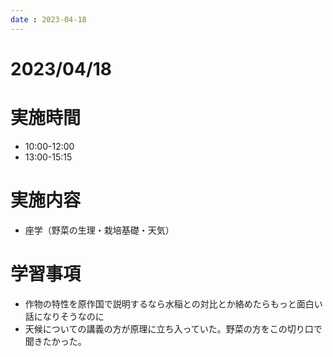 ```yaml
---
date : 2023-04-18
---
```


# 2023/04/18

# 実施時間
- 10:00-12:00
- 13:00-15:15

# 実施内容
- 座学（野菜の生理・栽培基礎・天気）

# 学習事項
- 作物の特性を原作国で説明するなら水稲との対比とか絡めたらもっと面白い話になりそうなのに
- 天候についての講義の方が原理に立ち入っていた。野菜の方をこの切り口で聞きたかった。
